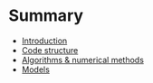 # Summary

- [Introduction](README.md)
- [Code structure](chapter_1.md)
- [Algorithms & numerical methods](chapter_2.md)
- [Models](chapter_3.md)